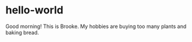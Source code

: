 # hello-world

Good morning! This is Brooke. My hobbies are buying too many plants and baking bread.
